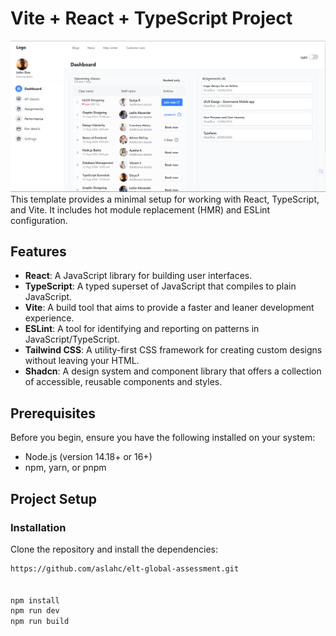 # Vite + React + TypeScript Project
<img src="https://github.com/aslahc/elt-global-assessment/blob/main/public/Screenshot%202024-08-10%20130456.png?raw=true">
<!-- <img src="https://github.com/aslahc/elt-global-assessment/blob/main/public/Screenshot%202024-08-10%20131512.png?raw=true"> -->
This template provides a minimal setup for working with React, TypeScript, and Vite. It includes hot module replacement (HMR) and ESLint configuration.

## **Features**

- **React**: A JavaScript library for building user interfaces.
- **TypeScript**: A typed superset of JavaScript that compiles to plain JavaScript.
- **Vite**: A build tool that aims to provide a faster and leaner development experience.
- **ESLint**: A tool for identifying and reporting on patterns in JavaScript/TypeScript.
- **Tailwind CSS**: A utility-first CSS framework for creating custom designs without leaving your HTML.
- **Shadcn**: A design system and component library that offers a collection of accessible, reusable components and styles.

## **Prerequisites**

Before you begin, ensure you have the following installed on your system:
- Node.js (version 14.18+ or 16+)
- npm, yarn, or pnpm

## **Project Setup**

### **Installation**

Clone the repository and install the dependencies:

```bash
https://github.com/aslahc/elt-global-assessment.git


npm install
npm run dev
npm run build 
